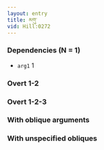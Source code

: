 ```yaml
---
layout: entry
title: མགུ་
vid: Hill:0272
---
```

### Dependencies (N = 1)
* `arg1` 1


### Overt 1-2


### Overt 1-2-3


### With oblique arguments


### With unspecified obliques
